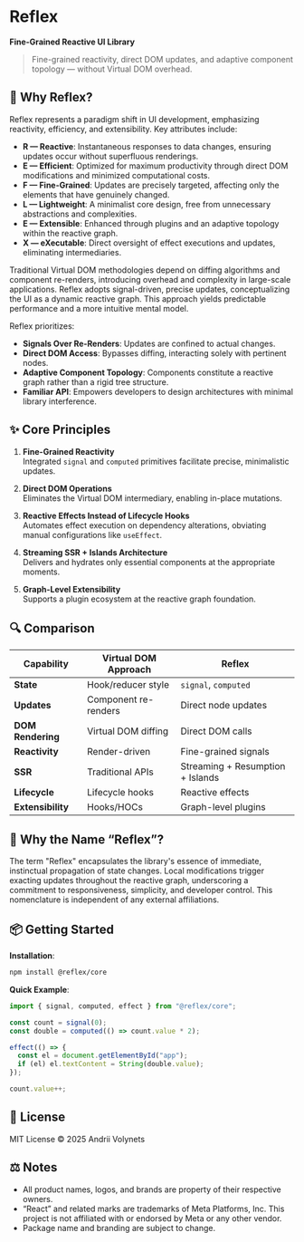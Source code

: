 # Reflex

**Fine-Grained Reactive UI Library**

> Fine-grained reactivity, direct DOM updates, and adaptive component topology — without Virtual DOM overhead.


## 🚀 Why Reflex?

Reflex represents a paradigm shift in UI development, emphasizing reactivity, efficiency, and extensibility. Key attributes include:

- **R — Reactive**: Instantaneous responses to data changes, ensuring updates occur without superfluous renderings.
- **E — Efficient**: Optimized for maximum productivity through direct DOM modifications and minimized computational costs.
- **F — Fine-Grained**: Updates are precisely targeted, affecting only the elements that have genuinely changed.
- **L — Lightweight**: A minimalist core design, free from unnecessary abstractions and complexities.
- **E — Extensible**: Enhanced through plugins and an adaptive topology within the reactive graph.
- **X — eXecutable**: Direct oversight of effect executions and updates, eliminating intermediaries.

Traditional Virtual DOM methodologies depend on diffing algorithms and component re-renders, introducing overhead and complexity in large-scale applications. Reflex adopts signal-driven, precise updates, conceptualizing the UI as a dynamic reactive graph. This approach yields predictable performance and a more intuitive mental model.

Reflex prioritizes:
- **Signals Over Re-Renders**: Updates are confined to actual changes.
- **Direct DOM Access**: Bypasses diffing, interacting solely with pertinent nodes.
- **Adaptive Component Topology**: Components constitute a reactive graph rather than a rigid tree structure.
- **Familiar API**: Empowers developers to design architectures with minimal library interference.


## ✨ Core Principles

1. **Fine-Grained Reactivity**  
   Integrated `signal` and `computed` primitives facilitate precise, minimalistic updates.

2. **Direct DOM Operations**  
   Eliminates the Virtual DOM intermediary, enabling in-place mutations.

3. **Reactive Effects Instead of Lifecycle Hooks**  
   Automates effect execution on dependency alterations, obviating manual configurations like `useEffect`.

4. **Streaming SSR + Islands Architecture**  
   Delivers and hydrates only essential components at the appropriate moments.

5. **Graph-Level Extensibility**  
   Supports a plugin ecosystem at the reactive graph foundation.

## 🔍 Comparison

| Capability          | Virtual DOM Approach       | Reflex                          |
|---------------------|----------------------------|---------------------------------|
| **State**           | Hook/reducer style         | `signal`, `computed`            |
| **Updates**         | Component re-renders       | Direct node updates             |
| **DOM Rendering**   | Virtual DOM diffing        | Direct DOM calls                |
| **Reactivity**      | Render-driven              | Fine-grained signals            |
| **SSR**             | Traditional APIs           | Streaming + Resumption + Islands|
| **Lifecycle**       | Lifecycle hooks            | Reactive effects                |
| **Extensibility**   | Hooks/HOCs                 | Graph-level plugins             |


## 🧠 Why the Name “Reflex”?

The term "Reflex" encapsulates the library's essence of immediate, instinctual propagation of state changes. Local modifications trigger exacting updates throughout the reactive graph, underscoring a commitment to responsiveness, simplicity, and developer control. This nomenclature is independent of any external affiliations.

## 📦 Getting Started

**Installation**:

```bash
npm install @reflex/core
```

**Quick Example**:

```javascript
import { signal, computed, effect } from "@reflex/core";

const count = signal(0);
const double = computed(() => count.value * 2);

effect(() => {
  const el = document.getElementById("app");
  if (el) el.textContent = String(double.value);
});

count.value++;
```

## 🏁 License

MIT License © 2025 Andrii Volynets


## ⚖️ Notes

- All product names, logos, and brands are property of their respective owners.
- “React” and related marks are trademarks of Meta Platforms, Inc. This project is not affiliated with or endorsed by Meta or any other vendor.
- Package name and branding are subject to change.